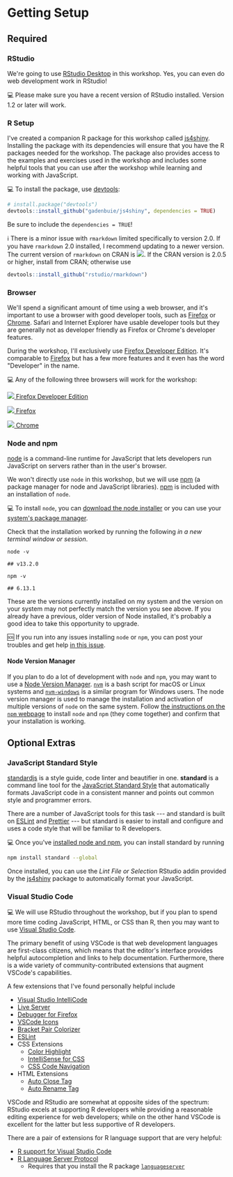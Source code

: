 # Getting Setup

## Required

### RStudio

[rstudio-desktop]: https://rstudio.com/products/rstudio/

We're going to use [RStudio Desktop][rstudio-desktop] in this workshop. Yes, you can even do web development work in RStudio!

:computer: Please make sure you have a recent version of RStudio installed. Version 1.2 or later will work.

### R Setup

[js4shiny]: https://github.com/gadenbuie/js4shiny
[devtools]: https://devtools.r-lib.org

I've created a companion R package for this workshop called [js4shiny]. Installing the package with its dependencies will ensure that you have the R packages needed for the workshop. The package also provides access to the examples and exercises used in the workshop and includes some helpful tools that you can use after the workshop while learning and working with JavaScript.

:computer: To install the package, use [devtools]:

```r
# install.package("devtools")
devtools::install_github("gadenbuie/js4shiny", dependencies = TRUE)
```

Be sure to include the `dependencies = TRUE`!

:information_source: There is a minor issue with `rmarkdown` limited specifically to version 2.0. If you have `rmarkdown` 2.0 installed, I recommend updating to a newer version. The current version of `rmarkdown` on CRAN is ![](https://www.r-pkg.org/badges/version/rmarkdown). If the CRAN version is 2.0.5 or higher, install from CRAN; otherwise use

```r
devtools::install_github("rstudio/rmarkdown")
```

### Browser

[firefox]: https://www.mozilla.org/en-US/firefox/new/
[firefox-dev]: https://www.mozilla.org/en-US/firefox/developer/
[chrome]: https://www.google.com/chrome/
[chrome-logo]: https://raw.githubusercontent.com/alrra/browser-logos/master/src/chrome/chrome_24x24.png
[firefox-logo]: https://raw.githubusercontent.com/alrra/browser-logos/master/src/firefox/firefox_24x24.png
[firefox-logo-dev]: https://raw.githubusercontent.com/alrra/browser-logos/master/src/firefox-developer-edition/firefox-developer-edition_24x24.png

We'll spend a significant amount of time using a web browser,
and it's important to use a browser with good developer tools,
such as [Firefox] or [Chrome].
Safari and Internet Explorer have usable developer tools
but they are generally not as developer friendly as
Firefox or Chrome's developer features.

During the workshop,
I'll exclusively use [Firefox Developer Edition][firefox-dev].
It's comparable to [Firefox] but has a few more features and it even has the word "Developer" in the name.

:computer: Any of the following three browsers will work for the workshop:

[![][firefox-logo-dev] Firefox Developer Edition][firefox-dev]

[![][firefox-logo] Firefox][firefox]

[![][chrome-logo] Chrome][chrome]


### Node and npm

[nodejs]: https://nodejs.org/
[nodejs-download]: https://nodejs.org/en/download/
[nodejs-install]: https://nodejs.org/en/download/package-manager/
[npm]: https://www.npmjs.com/
[npm-install-nvm]: https://docs.npmjs.com/downloading-and-installing-node-js-and-npm#using-a-node-version-manager-to-install-nodejs-and-npm
[nvm]: https://github.com/nvm-sh/nvm
[nvm-windows]: https://github.com/coreybutler/nvm-windows

[node][nodejs] is a command-line runtime for JavaScript
that lets developers run JavaScript on servers
rather than in the user's browser.

We won't directly use `node` in this workshop,
but we will use [npm] (a package manager for node and JavaScript libraries).
[npm] is included with an installation of `node`.

:computer: To install `node`,
you can [download the node installer][nodejs-download]
or you can use your [system's package manager][nodejs-install].

Check that the installation worked by running the following
_in a new terminal window or session_.

<pre class="bash"><code>node -v</code></pre>

```
## v13.2.0
```

<pre class="bash"><code>npm -v </code></pre>

```
## 6.13.1
```

These are the versions currently installed on my system
and the version on your system may not perfectly match the version you see above.
If you already have a previous,
older version of Node installed,
it's probably a good idea to take this opportunity to upgrade.

:sos: If you run into any issues installing `node` or `npm`,
you can post your troubles and get help [in this issue](https://github.com/rstudio-conf-2020/js-for-shiny/issues/2).

#### Node Version Manager

If you plan to do a lot of development with `node` and `npm`,
you may want to use a [Node Version Manager][nvm].
[`nvm`][nvm] is a bash script for macOS or Linux systems
and [`nvm-windows`][nvm-windows] is a similar program for Windows users.
The node version manager is used to manage the installation and activation
of multiple versions of `node` on the same system.
Follow [the instructions on the `npm` webpage][npm-install-nvm]
to install `node` and `npm` (they come together)
and confirm that your installation is working.


## Optional Extras

### JavaScript Standard Style

[standardjs]: https://standardjs.com/
[eslint]: https://eslint.org/
[prettier]: https://prettier.io/

[standardjs] is a style guide, code linter and beautifier in one.
**standard** is a command line tool
for the [JavaScript Standard Style][standardjs]
that automatically formats JavaScript code in a consistent manner
and points out common style and programmer errors.

There are a number of JavaScript tools for this task ---
and standard is built on [ESLint] and [Prettier] ---
but standard is easier to install and configure
and uses a code style that will be familiar to R developers.

:computer: Once you've [installed node and npm](#node-and-npm),
you can install standard by running

```bash
npm install standard --global
```

Once installed,
you can use the _Lint File or Selection_ RStudio addin
provided by the [js4shiny](#r-setup) package
to automatically format your JavaScript.

### Visual Studio Code

[vscode]: https://code.visualstudio.com/
[vscode-extensions]: https://marketplace.visualstudio.com/VSCode
[vscode-ext-debugger-firefox]: https://marketplace.visualstudio.com/items?itemName=firefox-devtools.vscode-firefox-debug
[vscode-ext-icons]: https://marketplace.visualstudio.com/items?itemName=vscode-icons-team.vscode-icons
[vscode-ext-bracket]: https://marketplace.visualstudio.com/items?itemName=CoenraadS.bracket-pair-colorizer-2
[vscode-ext-intellicode]: https://marketplace.visualstudio.com/items?itemName=VisualStudioExptTeam.vscodeintellicode
[vscode-ext-live-server]: https://marketplace.visualstudio.com/items?itemName=ritwickdey.LiveServer
[vscode-ext-eslint]: https://marketplace.visualstudio.com/items?itemName=dbaeumer.vscode-eslint
[vscode-ext-color-highlight]: https://marketplace.visualstudio.com/items?itemName=naumovs.color-highlight
[vscode-ext-r]: https://marketplace.visualstudio.com/items?itemName=Ikuyadeu.r
[vscode-ext-r-lsp]: https://marketplace.visualstudio.com/items?itemName=REditorSupport.r-lsp
[vscode-ext-css-intellisense]: https://marketplace.visualstudio.com/items?itemName=Zignd.html-css-class-completion
[vscode-ext-css-navigation]: https://marketplace.visualstudio.com/items?itemName=pucelle.vscode-css-navigation
[vscode-ext-auto-close-tag]: https://marketplace.visualstudio.com/items?itemName=formulahendry.auto-close-tag
[vscode-ext-auto-rename-tag]: https://marketplace.visualstudio.com/items?itemName=formulahendry.auto-rename-tag
[rpkg-languageserver]: https://github.com/REditorSupport/languageserver


:computer: We will use RStudio throughout the workshop,
but if you plan to spend more time coding JavaScript, HTML, or CSS than R,
then you may want to use [Visual Studio Code][vscode].

The primary benefit of using VSCode is that
web development languages are first-class citizens,
which means that the editor's interface provides helpful autocompletion
and links to help documentation.
Furthermore,
there is a wide variety of community-contributed extensions
that augment VSCode's capabilities.

A few extensions that I've found personally helpful include

- [Visual Studio IntelliCode][vscode-ext-intellicode]
- [Live Server][vscode-ext-live-server]
- [Debugger for Firefox][vscode-ext-debugger-firefox]
- [VSCode Icons][vscode-ext-icons]
- [Bracket Pair Colorizer][vscode-ext-bracket]
- [ESLint][vscode-ext-eslint]
- CSS Extensions
  - [Color Highlight][vscode-ext-color-highlight]
  - [IntelliSense for CSS][vscode-ext-css-intellisense]
  - [CSS Code Navigation][vscode-ext-css-navigation]
- HTML Extensions
  - [Auto Close Tag][vscode-ext-auto-close-tag]
  - [Auto Rename Tag][vscode-ext-auto-rename-tag]

VSCode and RStudio are somewhat at opposite sides of the spectrum:
RStudio excels at supporting R developers
while providing a reasonable editing experience for web developers;
while on the other hand VSCode is excellent for the latter
but less supportive of R developers.

There are a pair of extensions for R language support that are very helpful:

- [R support for Visual Studio Code][vscode-ext-r]
- [R Language Server Protocol][vscode-ext-r-lsp]
  - Requires that you install the R package [`languageserver`][rpkg-languageserver]
